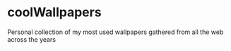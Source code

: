 # coolWallpapers
Personal collection of my most used wallpapers gathered from all the web across the years
